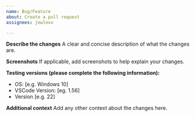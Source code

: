 ```yaml
---
name: Bug/Feature
about: Create a pull request
assignees: jewlexx

---
```


**Describe the changes**
A clear and concise description of what the changes are.

**Screenshots**
If applicable, add screenshots to help explain your changes.

**Testing versions (please complete the following information):**
 - OS: [e.g. Windows 10]
 - VSCode Version:  [eg. 1.56]
 - Version [e.g. 22]

**Additional context**
Add any other context about the changes here.
